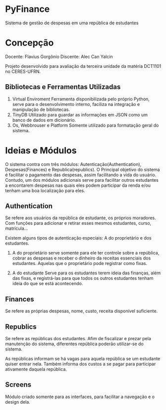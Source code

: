 # PyFinance
Sistema de gestão de despesas em uma república de estudantes

# Concepção
Docente: Flavius Gorgônio
Discente: Alec Can Yalcin

Projeto desenvolvido para avaliação da terceira unidade da matéria DCT1101 no CERES-UFRN.

## Bibliotecas e Ferramentas Utilizadas
1. Virtual Enviroment
Ferramenta disponibilizada pelo próprio Python, serve para o desenvolvimento interno, faciliza na integração e manipulação de bibliotecas.
2. TinyDB
Utilizado para guardar as informações em JSON como um banco de dados em dicionário.
3. Os, Webbrouser e Platform
Somente utilizado para formatação geral do sistema.

# Ideias e Módulos

O sistema contra com três módulos: Autenticação(Authentication), Despesas(Finances) e Republica(republics). O Principal objetivo do sistema é facilitar o pagamento das despesas, assim facilitando a vida do usuário. Contudo, um dos módulos adicionais serve para facilitar outros estudantes a encontarem despesas nas quais eles podem participar da renda e/ou tenham uma boa localização para eles.

## Authentication

Se refere aos usuários da república de estudante, os próprios moradores. Com funções para adicionar e retirar esses mesmos estudantes, curso, matrícula...

Existem alguns tipos de autenticação especiais: A do proprietário e dos estudantes.

1. A do proprietário
serve somente para ele ter controle sobre a república, cobrar as despesas e receber o dinheiro da receitas essenciais dos estudantes. Aquelas que o proprietário pode registrar como fixas.

2. A do estudante
Serve para os estudantes terem ideia das finanças, além das fixas, e registrá-las para que todos os outros estudantes tenham ideia do que se está acontecendo.

## Finances

Se refere as próprias despesas, nome, custo, receita disponível suficiente.

## Republics

Se refere as repúblicas dos estudantes. Afim de fiscalizar e prezar pela manutenção do sistema, diferentes república poderão utilizar-se do sistema.

As repúblicas informam se há vagas para aquela república se um estudante quiser entrar nela. Também informa dos custos a se pagar para participar ativamente daquela república.

## Screens

Módulo criado somente para as interfaces, para facilitar a navegação e o design dela.